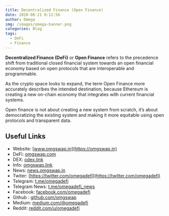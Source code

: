 ```yaml
---
title: Decentralized Finance (Open Finance)
date: 2020-08-21 8:12:56
author: Omega
img: /images/omega-banner.png
categories: Blog
tags:
  - DeFi
  - Finance
---
```

<b>Decentralized Finance (DeFi)</b> or <b>Open Finance</b> refers to the precedence shift from traditional closed financial system towards an open financial economy based on open protocols that are interoperable and programmable.

As the crypto space looks to expand, the term Open Finance more accurately describes the intended destination, because Ethereum is creating a new on-chain economy that integrates with current financial systems.

Open finance is not about creating a new system from scratch, it’s about democratizing the existing system and making it more equitable using open protocols and transparent data.

## Useful Links
  + Website: [www.omgswap.in](https://omgswap.in)
  + DeFi: [omgswap.com](https://omgswap.com)
  + DEX: [odex.link](https://odex.link)
  + Info: [omgswap.link](https://omgswap.link)
  + News: [news.omgswap.in](https://news.omgswap.in)
  + Twiter: [https://twitter.com/omegadefi](https://twitter.com/omegadefi)
  + Telegram: [t.me/omegadefi](https://t.me/omegadefi)
  + Telegram News: [t.me/omegadefi_news](https://t.me/omegadefi_news)
  + Facebook: [facebook.com/omegadefi](https://www.facebook.com/omegadefi)
  + Github : [github.com/omgswap](https://github.com/omgswap)
  + Medium: [medium.com/@omegadefi](https://medium.com/@omegadefi)
  + Reddit: [reddit.com/u/omegadefi](https://www.reddit.com/u/omegadefi)
